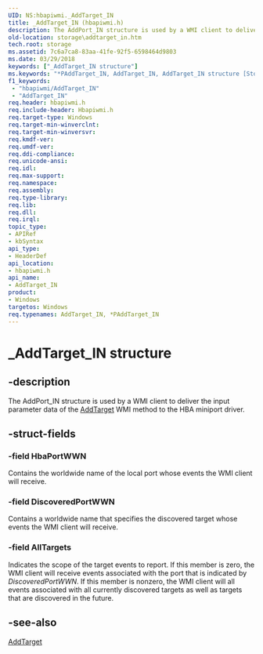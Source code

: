 ```yaml
---
UID: NS:hbapiwmi._AddTarget_IN
title: _AddTarget_IN (hbapiwmi.h)
description: The AddPort_IN structure is used by a WMI client to deliver the input parameter data of the AddTarget WMI method to the HBA miniport driver.
old-location: storage\addtarget_in.htm
tech.root: storage
ms.assetid: 7c6a7ca8-83aa-41fe-92f5-6598464d9803
ms.date: 03/29/2018
keywords: ["_AddTarget_IN structure"]
ms.keywords: "*PAddTarget_IN, AddTarget_IN, AddTarget_IN structure [Storage Devices], PAddTarget_IN, PAddTarget_IN structure pointer [Storage Devices], _AddTarget_IN, hbapiwmi/AddTarget_IN, hbapiwmi/PAddTarget_IN, storage.addtarget_in, structs-Fibre_7109b51c-872e-4e2e-affb-388fe21750d7.xml"
f1_keywords:
 - "hbapiwmi/AddTarget_IN"
 - "AddTarget_IN"
req.header: hbapiwmi.h
req.include-header: Hbapiwmi.h
req.target-type: Windows
req.target-min-winverclnt: 
req.target-min-winversvr: 
req.kmdf-ver: 
req.umdf-ver: 
req.ddi-compliance: 
req.unicode-ansi: 
req.idl: 
req.max-support: 
req.namespace: 
req.assembly: 
req.type-library: 
req.lib: 
req.dll: 
req.irql: 
topic_type:
- APIRef
- kbSyntax
api_type:
- HeaderDef
api_location:
- hbapiwmi.h
api_name:
- AddTarget_IN
product:
- Windows
targetos: Windows
req.typenames: AddTarget_IN, *PAddTarget_IN
---
```


# _AddTarget_IN structure


## -description


The AddPort_IN structure is used by a WMI client to deliver the input parameter data of the <a href="https://docs.microsoft.com/windows-hardware/drivers/storage/addtarget">AddTarget</a> WMI method to the HBA miniport driver.


## -struct-fields




### -field HbaPortWWN

Contains the worldwide name of the local port whose events the WMI client will receive. 


### -field DiscoveredPortWWN

Contains a worldwide name that specifies the discovered target whose events the WMI client will receive.


### -field AllTargets

Indicates the scope of the target events to report. If this member is zero, the WMI client will receive events associated with the port that is indicated by <i>DiscoveredPortWWN</i>. If this member is nonzero, the WMI client will all events associated with all currently discovered targets as well as targets that are discovered in the future. 


## -see-also




<a href="https://docs.microsoft.com/windows-hardware/drivers/storage/addtarget">AddTarget</a>
 

 

